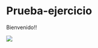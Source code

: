 # Prueba-ejercicio
Bienvenido!!


![](https://i.pinimg.com/564x/24/61/12/246112f007aed297a3ee8a9f565875e9.jpg)
